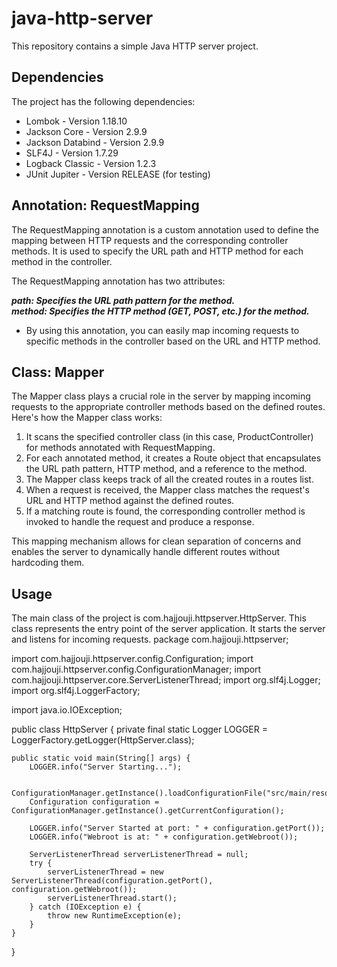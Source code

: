# java-http-server

This repository contains a simple Java HTTP server project.
## Dependencies
The project has the following dependencies:

* Lombok - Version 1.18.10
* Jackson Core - Version 2.9.9
* Jackson Databind - Version 2.9.9
* SLF4J - Version 1.7.29
* Logback Classic - Version 1.2.3
* JUnit Jupiter - Version RELEASE (for testing)

## Annotation: RequestMapping
The RequestMapping annotation is a custom annotation used to define the mapping between HTTP requests and the corresponding controller methods. It is used to specify the URL path and HTTP method for each method in the controller.

The RequestMapping annotation has two attributes:

***path: Specifies the URL path pattern for the method.***
<br />
***method: Specifies the HTTP method (GET, POST, etc.) for the method.***
* By using this annotation, you can easily map incoming requests to specific methods in the controller based on the URL and HTTP method.
## Class: Mapper
The Mapper class plays a crucial role in the server by mapping incoming requests to the appropriate controller methods based on the defined routes.
<br />
Here's how the Mapper class works:

1. It scans the specified controller class (in this case, ProductController) for methods annotated with RequestMapping.
2. For each annotated method, it creates a Route object that encapsulates the URL path pattern, HTTP method, and a reference to the method.
3. The Mapper class keeps track of all the created routes in a routes list.
4. When a request is received, the Mapper class matches the request's URL and HTTP method against the defined routes.
5. If a matching route is found, the corresponding controller method is invoked to handle the request and produce a response.

This mapping mechanism allows for clean separation of concerns and enables the server to dynamically handle different routes without hardcoding them.
## Usage
The main class of the project is com.hajjouji.httpserver.HttpServer. This class represents the entry point of the server application. It starts the server and listens for incoming requests.
package com.hajjouji.httpserver;

import com.hajjouji.httpserver.config.Configuration;
import com.hajjouji.httpserver.config.ConfigurationManager;
import com.hajjouji.httpserver.core.ServerListenerThread;
import org.slf4j.Logger;
import org.slf4j.LoggerFactory;

import java.io.IOException;

public class HttpServer {
    private final static Logger LOGGER = LoggerFactory.getLogger(HttpServer.class);
    
    public static void main(String[] args) {
        LOGGER.info("Server Starting...");
        
        ConfigurationManager.getInstance().loadConfigurationFile("src/main/resources/http.json");
        Configuration configuration = ConfigurationManager.getInstance().getCurrentConfiguration();
        
        LOGGER.info("Server Started at port: " + configuration.getPort());
        LOGGER.info("Webroot is at: " + configuration.getWebroot());
        
        ServerListenerThread serverListenerThread = null;
        try {
            serverListenerThread = new ServerListenerThread(configuration.getPort(), configuration.getWebroot());
            serverListenerThread.start();
        } catch (IOException e) {
            throw new RuntimeException(e);
        }
    }
}

